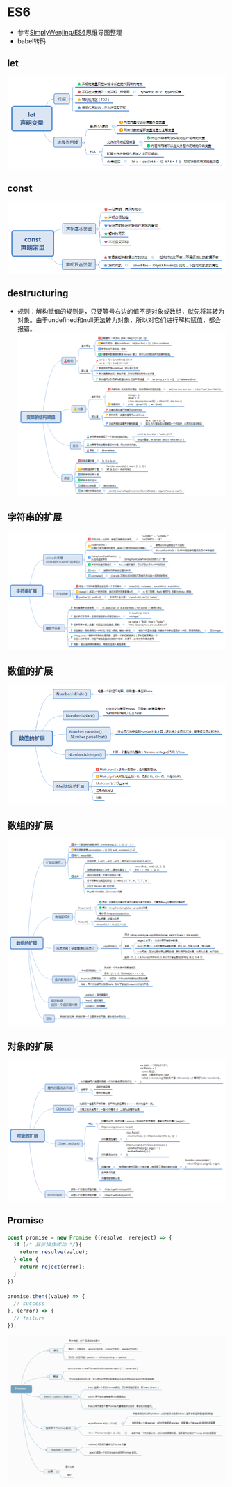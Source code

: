 ﻿# ES6
* 参考[SimplyWenjing/ES6](https://github.com/SimplyWenjing/ES6)思维导图整理
* babel转码

## let
![let](https://github.com/AngellinaZ/ES6/blob/master/Mind-mapping/let.png)

## const
![const](https://github.com/AngellinaZ/ES6/blob/master/Mind-mapping/const.png)

## destructuring
* 规则：解构赋值的规则是，只要等号右边的值不是对象或数组，就先将其转为对象。由于undefined和null无法转为对象，所以对它们进行解构赋值，都会报错。
![变量的解构赋值](https://github.com/AngellinaZ/ES6/blob/master/Mind-mapping/destructuring.png)

## 字符串的扩展
![字符串的扩展](https://github.com/AngellinaZ/ES6/blob/master/Mind-mapping/String.png)

## 数值的扩展
![数值的扩展](https://github.com/AngellinaZ/ES6/blob/master/Mind-mapping/Number.png)

## 数组的扩展
![数组的扩展](https://github.com/AngellinaZ/ES6/blob/master/Mind-mapping/Array.png)

## 对象的扩展
![对象的扩展](https://github.com/AngellinaZ/ES6/blob/master/Mind-mapping/Object.png)

## Promise
```js
const promise = new Promise ((resolve, rereject) => {
  if (/* 异步操作成功 */){
    return resolve(value);
  } else {
    return reject(error);
  }
})

promise.then((value) => {
  // success
}, (error) => {
  // failure
});
```
![对象的扩展](https://github.com/AngellinaZ/ES6/blob/master/Mind-mapping/Promise.png)

